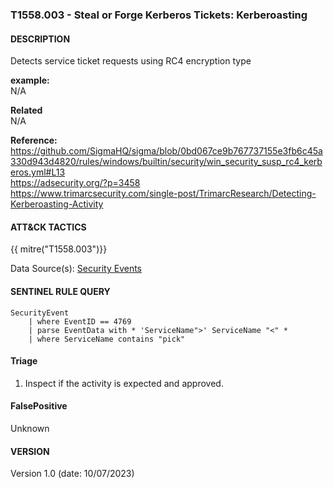 ### T1558.003 - Steal or Forge Kerberos Tickets: Kerberoasting     

####  DESCRIPTION  
Detects service ticket requests using RC4 encryption type   
  
**example:**   
N/A

**Related**  
N/A

**Reference:**  
https://github.com/SigmaHQ/sigma/blob/0bd067ce9b767737155e3fb6c45a330d943d4820/rules/windows/builtin/security/win_security_susp_rc4_kerberos.yml#L13   
https://adsecurity.org/?p=3458   
https://www.trimarcsecurity.com/single-post/TrimarcResearch/Detecting-Kerberoasting-Activity   

####  ATT&CK TACTICS<br>
{{ mitre("T1558.003")}}   

Data Source(s): [Security Events](https://attack.mitre.org/datasources/DS0026/)  

#### SENTINEL RULE QUERY<br>

~~~
SecurityEvent 
    | where EventID == 4769 
    | parse EventData with * 'ServiceName">' ServiceName "<" * 
    | where ServiceName contains "pick"
~~~

#### Triage

1. Inspect if the activity is expected and approved.   

#### FalsePositive  
Unknown 

#### VERSION
Version 1.0 (date: 10/07/2023)
